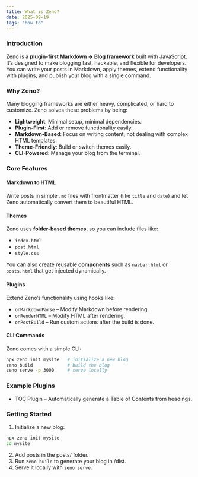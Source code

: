 ```yaml
---
title: What is Zeno?
date: 2025-09-19
tags: "how to"
---
```


### Introduction

Zeno is a **plugin-first Markdown → Blog framework** built with JavaScript. It’s designed to make blogging fast, hackable, and flexible for developers. You can write your posts in Markdown, apply themes, extend functionality with plugins, and publish your blog with a single command.

### Why Zeno?

Many blogging frameworks are either heavy, complicated, or hard to customize. Zeno solves these problems by being:

- **Lightweight**: Minimal setup, minimal dependencies.
- **Plugin-First**: Add or remove functionality easily.
- **Markdown-Based**: Focus on writing content, not dealing with complex HTML templates.
- **Theme-Friendly**: Build or switch themes easily.
- **CLI-Powered**: Manage your blog from the terminal.

### Core Features

#### Markdown to HTML

Write posts in simple `.md` files with frontmatter (like `title` and `date`) and let Zeno automatically convert them to beautiful HTML.

#### Themes

Zeno uses **folder-based themes**, so you can include files like:

- `index.html`
- `post.html`
- `style.css`

You can also create reusable **components** such as `navbar.html` or `posts.html` that get injected dynamically.

#### Plugins

Extend Zeno’s functionality using hooks like:

- `onMarkdownParse` – Modify Markdown before rendering.
- `onRenderHTML` – Modify HTML after rendering.
- `onPostBuild` – Run custom actions after the build is done.

#### CLI Commands

Zeno comes with a simple CLI:

```bash
npx zeno init mysite   # initialize a new blog
zeno build             # build the blog
zeno serve -p 3000     # serve locally
```

### Example Plugins
- TOC Plugin – Automatically generate a Table of Contents from headings.

### Getting Started
1. Initialize a new blog:
```bash
npx zeno init mysite
cd mysite
```
2. Add posts in the posts/ folder.
3. Run `zeno build` to generate your blog in /dist.
4. Serve it locally with `zeno serve`.